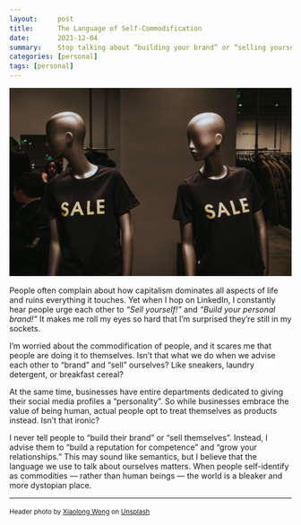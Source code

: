 ```yaml
---
layout:     post
title:      The Language of Self-Commodification
date:       2021-12-04
summary:    Stop talking about “building your brand” or “selling yourself”.
categories: [personal]
tags: [personal]
---
```



<img src = "/assets/images/xiaolong-wong-pdx1LH_TMJM-unsplash.jpg">


People often complain about how capitalism dominates all aspects of life and ruins everything it touches. Yet when I hop on LinkedIn, I constantly hear people urge each other to _“Sell yourself!”_ and _“Build your personal brand!”_ It makes me roll my eyes so hard that I’m surprised they’re still in my sockets.

I’m worried about the commodification of people, and it scares me that people are doing it to themselves. Isn’t that what we do when we advise each other to “brand” and “sell” ourselves? Like sneakers, laundry detergent, or breakfast cereal?

At the same time, businesses have entire departments dedicated to giving their social media profiles a “personality”. So while businesses embrace the value of being human, actual people opt to treat themselves as products instead. Isn’t that ironic?

I never tell people to “build their brand” or “sell themselves”. Instead, I advise them to “build a reputation for competence” and “grow your relationships.” This may sound like semantics, but I believe that the language we use to talk about ourselves matters. When people self-identify as commodities — rather than human beings — the world is a bleaker and more dystopian place.


---
<small>Header photo by <a href="https://unsplash.com/@runblue?utm_source=unsplash&utm_medium=referral&utm_content=creditCopyText">Xiaolong Wong</a> on <a href="https://unsplash.com/s/photos/for-sale?utm_source=unsplash&utm_medium=referral&utm_content=creditCopyText">Unsplash</a></small>
